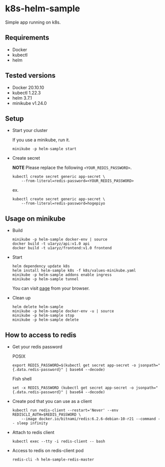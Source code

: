 # k8s-helm-sample
Simple app running on k8s.

## Requirements
* Docker
* kubectl
* helm

## Tested versions
* Docker 20.10.10
* kubectl 1.22.3
* helm 3.7.1
* minikube v1.24.0

## Setup
- Start your cluster

    If you use a minikube, run it.
    ```
    minikube -p helm-sample start
    ```

- Create secret

    **NOTE**
    Please replace the following `<YOUR_REDIS_PASSWORD>`.
    ```
    kubectl create secret generic app-secret \
        --from-literal=redis-password=<YOUR_REDIS_PASSWORD>
    ```

    ex.
    ```
    kubectl create secret generic app-secret \
        --from-literal=redis-password=hogepiyo
    ```

## Usage on minikube
- Build
    ```
    minikube -p helm-sample docker-env | source
    docker build -t u1aryz/api:v1.0 api
    docker build -t u1aryz/frontend:v1.0 frontend
    ```

- Start
    ```
    helm dependency update k8s
    helm install helm-sample k8s -f k8s/values-minikube.yaml
    minikube -p helm-sample addons enable ingress
    minikube -p helm-sample tunnel
    ```
    You can visit [page](http://localhost) from your browser.

- Clean up
    ```
    helm delete helm-sample
    minikube -p helm-sample docker-env -u | source
    minikube -p helm-sample stop
    minikube -p helm-sample delete
    ```

## How to access to redis
- Get your redis password

    POSIX
    ```
    export REDIS_PASSWORD=$(kubectl get secret app-secret -o jsonpath="{.data.redis-password}" | base64 --decode)
    ```
    Fish shell
    ```
    set -x REDIS_PASSWORD (kubectl get secret app-secret -o jsonpath="{.data.redis-password}" | base64 --decode)
    ```

- Create pod that you can use as a client
    ```
    kubectl run redis-client --restart='Never' --env REDISCLI_AUTH=$REDIS_PASSWORD \
        --image docker.io/bitnami/redis:6.2.6-debian-10-r21 --command -- sleep infinity
    ```

- Attach to redis client
    ```
    kubectl exec --tty -i redis-client -- bash
    ```

- Access to redis on redis-client pod
    ```
    redis-cli -h helm-sample-redis-master
    ```

